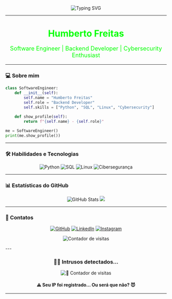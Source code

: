 <div align="center">
  <img src="https://readme-typing-svg.herokuapp.com?color=%2300FF00&size=25&center=true&vCenter=true&width=600&lines=Bem-vindo+ao+meu+perfil!;Engenheiro+de+Software;Backend+Developer;Cybersecurity+Enthusiast" alt="Typing SVG"/>
</div>

---

<h1 align="center" style="color: #00FF00;">Humberto Freitas</h1>
<p align="center" style="color: #00FF00; font-size: 18px;">Software Engineer | Backend Developer | Cybersecurity Enthusiast</p>

---

### 💻 Sobre mim
```python
class SoftwareEngineer:
    def __init__(self):
        self.name = "Humberto Freitas"
        self.role = "Backend Developer"
        self.skills = ["Python", "SQL", "Linux", "Cybersecurity"]
        
    def show_profile(self):
        return f"{self.name} - {self.role}"

me = SoftwareEngineer()
print(me.show_profile())
```

---

### 🛠️ Habilidades e Tecnologias
<div align="center">
  <img src="https://img.shields.io/badge/Python-3776AB?style=for-the-badge&logo=python&logoColor=white" alt="Python"/>
  <img src="https://img.shields.io/badge/SQL-4479A1?style=for-the-badge&logo=postgresql&logoColor=white" alt="SQL"/>
  <img src="https://img.shields.io/badge/Linux-FCC624?style=for-the-badge&logo=linux&logoColor=black" alt="Linux"/>
  <img src="https://img.shields.io/badge/Cybersecurity-2B2D3C?style=for-the-badge&logo=firewall&logoColor=white" alt="Cibersegurança"/>
</div>

---

### 📊 Estatísticas do GitHub
<div align="center">
  <img src="https://github-readme-stats.vercel.app/api?username=FreitasCyberSec&show_icons=true&theme=radical&hide_border=true" alt="GitHub Stats"/>
  <img src="https://github-readme-streak-stats.herokuapp.com/?user=FreitasCyberSec&theme=tokyonight&hide_border=true" />
</div>

---

### 🔗 Contatos
<p align="center">
  <a href="https://github.com/FreitasCyberSec"><img src="https://img.shields.io/badge/GitHub-000000?style=for-the-badge&logo=github&logoColor=white" alt="GitHub"/></a>
  <a href="https://www.linkedin.com/in/humberto-freitas-a0ba95274/"><img src="https://img.shields.io/badge/LinkedIn-0A66C2?style=for-the-badge&logo=linkedin&logoColor=white" alt="LinkedIn"/></a>
  <a href="https://www.instagram.com/humbertofreitasbh/"><img src="https://img.shields.io/badge/Instagram-E4405F?style=for-the-badge&logo=instagram&logoColor=white" alt="Instagram"/></a>
</p>
<p align="center">
  <img src="https://visitor-badge.laobi.icu/badge?page_id=FreitasCyberSec" alt="Contador de visitas">
</p>
---

<h3 align="center">🕵️‍♂️ Intrusos detectados...</h3>

<p align="center">
  <img src="https://visitor-badge.laobi.icu/badge?page_id=FreitasCyberSec" alt="👀 Contador de visitas">
</p>

<h4 align="center">⚠️ Seu IP foi registrado... Ou será que não? 😈</h4>

---